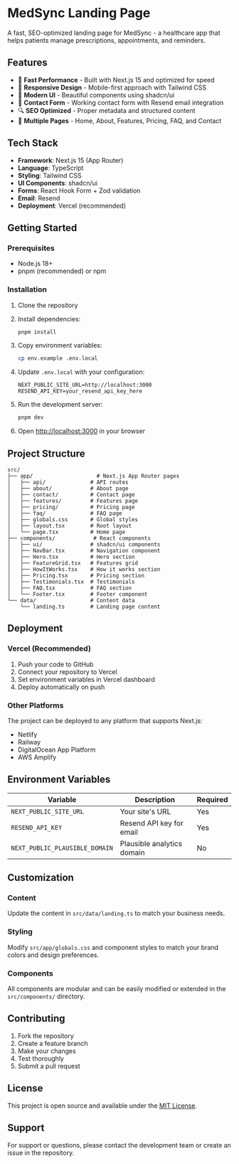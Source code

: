 # MedSync Landing Page

A fast, SEO-optimized landing page for MedSync - a healthcare app that helps patients manage prescriptions, appointments, and reminders.

## Features

- 🚀 **Fast Performance** - Built with Next.js 15 and optimized for speed
- 📱 **Responsive Design** - Mobile-first approach with Tailwind CSS
- 🎨 **Modern UI** - Beautiful components using shadcn/ui
- 📧 **Contact Form** - Working contact form with Resend email integration
- 🔍 **SEO Optimized** - Proper metadata and structured content
- 📄 **Multiple Pages** - Home, About, Features, Pricing, FAQ, and Contact

## Tech Stack

- **Framework**: Next.js 15 (App Router)
- **Language**: TypeScript
- **Styling**: Tailwind CSS
- **UI Components**: shadcn/ui
- **Forms**: React Hook Form + Zod validation
- **Email**: Resend
- **Deployment**: Vercel (recommended)

## Getting Started

### Prerequisites

- Node.js 18+ 
- pnpm (recommended) or npm

### Installation

1. Clone the repository
2. Install dependencies:
   ```bash
   pnpm install
   ```

3. Copy environment variables:
   ```bash
   cp env.example .env.local
   ```

4. Update `.env.local` with your configuration:
   ```env
   NEXT_PUBLIC_SITE_URL=http://localhost:3000
   RESEND_API_KEY=your_resend_api_key_here
   ```

5. Run the development server:
   ```bash
   pnpm dev
   ```

6. Open [http://localhost:3000](http://localhost:3000) in your browser

## Project Structure

```
src/
├── app/                    # Next.js App Router pages
│   ├── api/              # API routes
│   ├── about/            # About page
│   ├── contact/          # Contact page
│   ├── features/         # Features page
│   ├── pricing/          # Pricing page
│   ├── faq/              # FAQ page
│   ├── globals.css       # Global styles
│   ├── layout.tsx        # Root layout
│   └── page.tsx          # Home page
├── components/            # React components
│   ├── ui/               # shadcn/ui components
│   ├── NavBar.tsx        # Navigation component
│   ├── Hero.tsx          # Hero section
│   ├── FeatureGrid.tsx   # Features grid
│   ├── HowItWorks.tsx    # How it works section
│   ├── Pricing.tsx       # Pricing section
│   ├── Testimonials.tsx  # Testimonials
│   ├── FAQ.tsx           # FAQ section
│   └── Footer.tsx        # Footer component
└── data/                 # Content data
    └── landing.ts        # Landing page content
```

## Deployment

### Vercel (Recommended)

1. Push your code to GitHub
2. Connect your repository to Vercel
3. Set environment variables in Vercel dashboard
4. Deploy automatically on push

### Other Platforms

The project can be deployed to any platform that supports Next.js:
- Netlify
- Railway
- DigitalOcean App Platform
- AWS Amplify

## Environment Variables

| Variable | Description | Required |
|----------|-------------|----------|
| `NEXT_PUBLIC_SITE_URL` | Your site's URL | Yes |
| `RESEND_API_KEY` | Resend API key for email | Yes |
| `NEXT_PUBLIC_PLAUSIBLE_DOMAIN` | Plausible analytics domain | No |

## Customization

### Content

Update the content in `src/data/landing.ts` to match your business needs.

### Styling

Modify `src/app/globals.css` and component styles to match your brand colors and design preferences.

### Components

All components are modular and can be easily modified or extended in the `src/components/` directory.

## Contributing

1. Fork the repository
2. Create a feature branch
3. Make your changes
4. Test thoroughly
5. Submit a pull request

## License

This project is open source and available under the [MIT License](LICENSE).

## Support

For support or questions, please contact the development team or create an issue in the repository.
